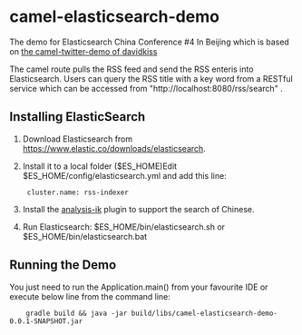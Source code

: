 # camel-elasticsearch-demo
The demo for Elasticsearch China Conference #4 In Beijing which is based on [the camel-twitter-demo of davidkiss](https://github.com/davidkiss/twitter-camel-ingester)

The camel route pulls the RSS feed and send the RSS enteris into Elasticsearch. Users can query the RSS title with a key word from a RESTful service which can be accessed from "http://localhost:8080/rss/search" .

## Installing ElasticSearch

1. Download Elasticsearch from https://www.elastic.co/downloads/elasticsearch.

2. Install it to a local folder ($ES_HOME)Edit $ES_HOME/config/elasticsearch.yml and add this line:
 
		cluster.name: rss-indexer


3. Install the [analysis-ik]() plugin to support the search of Chinese.
4. Run Elasticsearch: $ES_HOME/bin/elasticsearch.sh or $ES_HOME/bin/elasticsearch.bat

## Running the Demo
You just need to run the Application.main() from your favourite IDE or execute below line from the command line:

		gradle build && java -jar build/libs/camel-elasticsearch-demo-0.0.1-SNAPSHOT.jar






